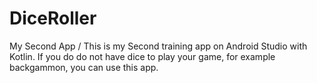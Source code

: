 # DiceRoller
My Second App / 
This is my Second training app on Android Studio with Kotlin.
If you do do not have dice to play your game, for example backgammon, you can use this app.
